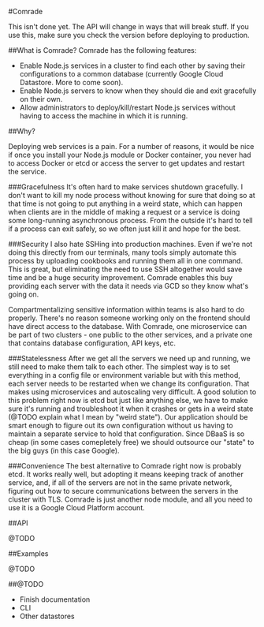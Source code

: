 #Comrade

This isn't done yet. The API will change in ways that will break stuff. If you use this, make sure you check the version before deploying to production.

##What is Comrade?
Comrade has the following features:
- Enable Node.js services in a cluster to find each other by saving their configurations to a common database (currently Google Cloud Datastore. More to come soon).
-  Enable Node.js servers to know when they should die and exit gracefully on their own.
-  Allow administrators to deploy/kill/restart Node.js services without having to access the machine in which it is running.

##Why?

Deploying web services is a pain. For a number of reasons, it would be nice if once you install your Node.js module or Docker container, you never had to access Docker or etcd or access the server to get updates and restart the service.

###Gracefulness
It's often hard to make services shutdown gracefully. I don't want to kill my node process without knowing for sure that doing so at that time is not going to put anything in a weird state, which can happen when clients are in the middle of making a request or a service is doing some long-running asynchronous process. From the outside it's hard to tell if a process can exit safely, so we often just kill it and hope for the best. 

###Security
I also hate SSHing into production machines. Even if we're not doing this directly from our terminals, many tools simply automate this process by uploading cookbooks and running them all in one command. This is great, but eliminating the need to use SSH altogether would save time and be a huge security improvement. Comrade enables this buy providing each server with the data it needs via GCD so they know what's going on.

Compartmentalizing sensitive information within teams is also hard to do properly. There's no reason someone working only on the frontend should have direct access to the database. With Comrade, one microservice can be part of two clusters - one public to the other services, and a private one that contains database configuration, API keys, etc.

###Statelessness
After we get all the servers we need up and running, we still need to make them talk to each other. The simplest way is to set everything in a config file or environment variable but with this method, each server needs to be restarted when we change its configuration. That makes using microservices and autoscaling very difficult. A good solution to this problem right now is etcd but just like anything else, we have to make sure it's running and troubleshoot it when it crashes or gets in a weird state (@TODO explain what I mean by "weird state"). Our application should be smart enough to figure out its own configuration without us having to maintain a separate service to hold that configuration. Since DBaaS is so cheap (in some cases comepletely free) we should outsource our "state" to the big guys (in this case Google).

###Convenience
The best alternative to Comrade right now is probably etcd. It works really well, but adopting it means keeping track of another service, and, if all of the servers are not in the same private network, figuring out how to secure communications between the servers in the cluster with TLS. Comrade is just another node module, and all you need to use it is a Google Cloud Platform account.

##API

@TODO

##Examples

@TODO

##@TODO

- Finish documentation
- CLI
- Other datastores
